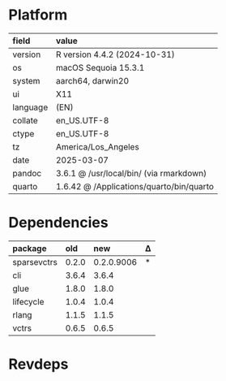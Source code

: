 # Platform

|field    |value                                    |
|:--------|:----------------------------------------|
|version  |R version 4.4.2 (2024-10-31)             |
|os       |macOS Sequoia 15.3.1                     |
|system   |aarch64, darwin20                        |
|ui       |X11                                      |
|language |(EN)                                     |
|collate  |en_US.UTF-8                              |
|ctype    |en_US.UTF-8                              |
|tz       |America/Los_Angeles                      |
|date     |2025-03-07                               |
|pandoc   |3.6.1 @ /usr/local/bin/ (via rmarkdown)  |
|quarto   |1.6.42 @ /Applications/quarto/bin/quarto |

# Dependencies

|package     |old   |new        |Δ  |
|:-----------|:-----|:----------|:--|
|sparsevctrs |0.2.0 |0.2.0.9006 |*  |
|cli         |3.6.4 |3.6.4      |   |
|glue        |1.8.0 |1.8.0      |   |
|lifecycle   |1.0.4 |1.0.4      |   |
|rlang       |1.1.5 |1.1.5      |   |
|vctrs       |0.6.5 |0.6.5      |   |

# Revdeps

